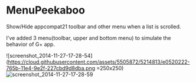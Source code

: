 MenuPeekaboo
============

Show/Hide appcompat21 toolbar and other menu when a list is scrolled.

I've added 3 menu(toolbar, upper and bottom menu) to simulate the behavior of G+ app.

![screenshot_2014-11-27-17-28-54](https://cloud.githubusercontent.com/assets/5505872/5214813/e0520222-765b-11e4-9e2f-227cbd9d8dba.png =250x250)
![screenshot_2014-11-27-17-28-59](https://cloud.githubusercontent.com/assets/5505872/5214812/e050e158-765b-11e4-86ad-947ec9705a42.png)
